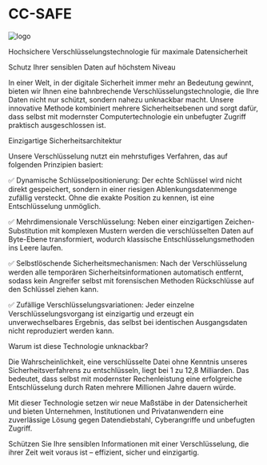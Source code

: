 # CC-SAFE
![logo](https://github.com/user-attachments/assets/5654fd0f-9196-447d-8f1d-b77337aa7d11)

Hochsichere Verschlüsselungstechnologie für maximale Datensicherheit

Schutz Ihrer sensiblen Daten auf höchstem Niveau

In einer Welt, in der digitale Sicherheit immer mehr an Bedeutung gewinnt, bieten wir Ihnen eine bahnbrechende Verschlüsselungstechnologie, die Ihre Daten nicht nur schützt, sondern nahezu unknackbar macht. Unsere innovative Methode kombiniert mehrere Sicherheitsebenen und sorgt dafür, dass selbst mit modernster Computertechnologie ein unbefugter Zugriff praktisch ausgeschlossen ist.

Einzigartige Sicherheitsarchitektur

Unsere Verschlüsselung nutzt ein mehrstufiges Verfahren, das auf folgenden Prinzipien basiert:

✅ Dynamische Schlüsselpositionierung: Der echte Schlüssel wird nicht direkt gespeichert, sondern in einer riesigen Ablenkungsdatenmenge zufällig versteckt. Ohne die exakte Position zu kennen, ist eine Entschlüsselung unmöglich.

✅ Mehrdimensionale Verschlüsselung: Neben einer einzigartigen Zeichen-Substitution mit komplexen Mustern werden die verschlüsselten Daten auf Byte-Ebene transformiert, wodurch klassische Entschlüsselungsmethoden ins Leere laufen.

✅ Selbstlöschende Sicherheitsmechanismen: Nach der Verschlüsselung werden alle temporären Sicherheitsinformationen automatisch entfernt, sodass kein Angreifer selbst mit forensischen Methoden Rückschlüsse auf den Schlüssel ziehen kann.

✅ Zufällige Verschlüsselungsvariationen: Jeder einzelne Verschlüsselungsvorgang ist einzigartig und erzeugt ein unverwechselbares Ergebnis, das selbst bei identischen Ausgangsdaten nicht reproduziert werden kann.

Warum ist diese Technologie unknackbar?

Die Wahrscheinlichkeit, eine verschlüsselte Datei ohne Kenntnis unseres Sicherheitsverfahrens zu entschlüsseln, liegt bei 1 zu 12,8 Milliarden. Das bedeutet, dass selbst mit modernster Rechenleistung eine erfolgreiche Entschlüsselung durch Raten mehrere Millionen Jahre dauern würde.

Mit dieser Technologie setzen wir neue Maßstäbe in der Datensicherheit und bieten Unternehmen, Institutionen und Privatanwendern eine zuverlässige Lösung gegen Datendiebstahl, Cyberangriffe und unbefugten Zugriff.

Schützen Sie Ihre sensiblen Informationen mit einer Verschlüsselung, die ihrer Zeit weit voraus ist – effizient, sicher und einzigartig.


